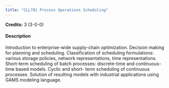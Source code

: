 ```yaml
---
title: "CLL781 Process Operations Scheduling"
---
```

**Credits:** 3 (3-0-0)

#### Description
Introduction to enterprise-wide supply-chain optimization. Decision making for planning and scheduling. Classification of scheduling formulations: various storage policies, network representations, time representations. Short-term scheduling of batch processes: discrete-time and continuous-time based models. Cyclic and short- term scheduling of continuous processes. Solution of resulting models with industrial applications using GAMS modeling language.